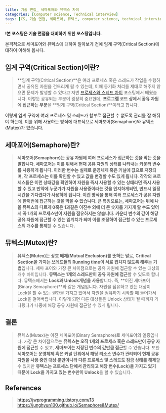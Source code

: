 ```yaml
---
title: 기술 면접_ 세마포어와 뮤텍스 차이
categories: [Computer science, Technical interview]
tags: [CS, 기술 면접, 세마포어, 뮤텍스, computer science, technical interview, semaphore, mutex]
---
```


**!본 포스팅은 기술 면접을 대비하기 위한 포스팅입니다.**

본격적으로 세마포어와 뮤텍스에 대하여 알아보기 전에 임계 구역(Critical Section)에 대하여 이해해 봅시다.
## 임계 구역(Critical Section)이란?
> **임계 구역(Critical Section)**은 여러 프로세스 혹은 스레드가 작업을 수행하면서 공유된 자원을 건드리게 될 수 있는데, 이때 동기화 처리를 제대로 해주지 않으면 문제가 발생할 수 있다고 저번 [프로세스와 스레드 차이](https://velog.io/@logandev/%ED%94%84%EB%A1%9C%EC%84%B8%EC%8A%A4%EC%99%80-%EC%8A%A4%EB%A0%88%EB%93%9C-%EC%B0%A8%EC%9D%B4) 포스팅에서 배웠습니다. 
이렇듯 공유되는 부분이 굉장히 중요한데, **프로그램 코드 상에서 공유 자원에 접근하는 부분**을 **임계 구역(Critical Section)**이라고 합니다. 

이렇게 임계 구역에 여러 프로세스 및 스레드가 함부로 접근할 수 없도록 관리를 잘 해줘야 하는데, 이를 위해 사용하는 방식에 대표적으로 세마포어(Semaphore)와 뮤텍스(Mutex)가 있습니다.

## 세마포어(Semaphore)란?
> **세마포어(Semaphore)**는 공유 자원에 여러 프로세스가 접근하는 것을 막는 것을 말합니다. **세마포어는 이를 위해서 현재 공유 자원의 상태를 나타내는 카운터 변수를 사용**하게 됩니다. 이러한 변수는 실제로 **운영체제 혹은 커널에 값으로 저장**되며, 각 프로세스는 이를 확인할 수 있고 값을 변경할 수도 있게 됩니다.
각각의 프로세스들은 이런 상태값을 확인하여 자원을 즉시 사용할 수 있는 상태라면 즉시 사용할 수 있고 만약에 누군가가 자원을 사용중이라는 것을 인지하게되면, 반드시 일정 시간을 기다렸다가 사용하게 됩니다. 이런 방식을 통해 여러 프로세스가 공유 자원에 한꺼번에 접근하는 것을 막을 수 있습니다.
큰 특징으로는, **세마포어는 뒤에 나올 뮤텍스와 다르게 0혹은 1과같은 이진수 외에 더 큰 숫자를 가지게 할 수도 있어서 꼭 1개의 프로세스만이 자원을 점유하지는 않습니다.** 카**운터 변수의 값이 해당 공유 자원에 접근할 수 있는 임계치가 되며 이를 조정하여 접근할 수 있는 프로세스의 개수를 통제**할 수 있습니다.

## 뮤텍스(Mutex)란?
> **뮤텍스(Mutex)는 상호 배제(Mutual Exclusion)를 뜻하는 말**로, **Critical Section을 가지는 쓰레드들의 Running time이 서로 겹치지 않도록 해주는 기법**입니다.
세마 포어와 가장 큰 차이점으로는 공유 자원에 접근할 수 있는 대상의 개수 차이입니다. **뮤텍스는 1개의 스레드만이 공유 자원에 접근**할 수 있도록 합니다. 
뮤텍스에서는 **Lock과 Unlock개념을 사용**합니다. 즉, **이진 세마포어(Binary Semaphore)**와 같은 개념입니다. 자원을 점유하고 있는 대상이 Lock을 할 수 있는 권한을 가지고 있어서 자원을 점유하기 시작할 때 들어가서 Lock을 걸어버립니다. 이렇게 되면 다른 대상들은 Unlock 상태가 될 때까지 기다렸다가 나중에 해당 공유 자원에 접근할 수 있게 됩니다.

## 결론
> 뮤텍스(Mutex)는 이진 세마포어(Binary Semaphore)로 세마포어의 일종입니다. 가장 큰 차이점으로는 **뮤텍스는 오직 1개의 프로세스 혹은 스레드만이 공유 자원에 접근**할 수 있고, **세마포어는 지정된 변수의 값만큼 접근**할 수 있습니다. 또한 **세마포어는 운영체제 혹은 커널 단위에서 해당 리소스 변수가 관리되어 현재 공유 자원을 사용 중인 대상 뿐만아니라 다른 프로세스 및 스레드도 잠금 상태를 해제**할 수 있지만 **뮤텍스는 프로세스 단에서 관리되고 해당 변수(Lock)을 가지고 있기 때문에 Lock을 가지고 있는 변수만이 Unlock**을 할 수 있습니다.

## References
> https://jwprogramming.tistory.com/13  
https://junghyun100.github.io/Semaphore&Mutex/


